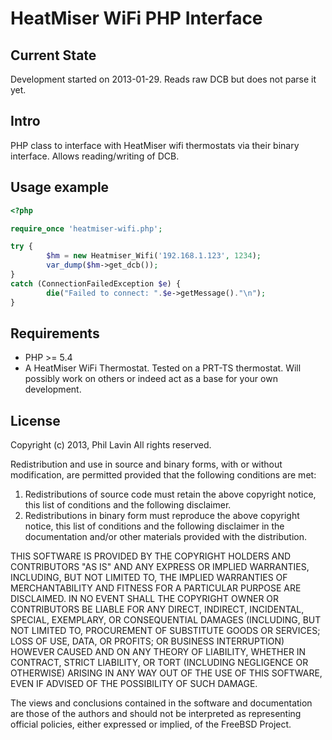 HeatMiser WiFi PHP Interface
============================

Current State
-------------

Development started on 2013-01-29. Reads raw DCB but does not parse it yet.


Intro
-----

PHP class to interface with HeatMiser wifi thermostats via their binary interface. Allows reading/writing of DCB.



Usage example
-------------

```php
<?php

require_once 'heatmiser-wifi.php';

try {
        $hm = new Heatmiser_Wifi('192.168.1.123', 1234);
        var_dump($hm->get_dcb());
}
catch (ConnectionFailedException $e) {
        die("Failed to connect: ".$e->getMessage()."\n");
}
```


Requirements
------------

* PHP >= 5.4
* A HeatMiser WiFi Thermostat. Tested on a PRT-TS thermostat. Will possibly work on others or indeed act as a base for your own development.



License
-------

Copyright (c) 2013, Phil Lavin
All rights reserved.

Redistribution and use in source and binary forms, with or without
modification, are permitted provided that the following conditions are met: 

1. Redistributions of source code must retain the above copyright notice, this
   list of conditions and the following disclaimer. 
2. Redistributions in binary form must reproduce the above copyright notice,
   this list of conditions and the following disclaimer in the documentation
   and/or other materials provided with the distribution. 

THIS SOFTWARE IS PROVIDED BY THE COPYRIGHT HOLDERS AND CONTRIBUTORS "AS IS" AND
ANY EXPRESS OR IMPLIED WARRANTIES, INCLUDING, BUT NOT LIMITED TO, THE IMPLIED
WARRANTIES OF MERCHANTABILITY AND FITNESS FOR A PARTICULAR PURPOSE ARE
DISCLAIMED. IN NO EVENT SHALL THE COPYRIGHT OWNER OR CONTRIBUTORS BE LIABLE FOR
ANY DIRECT, INDIRECT, INCIDENTAL, SPECIAL, EXEMPLARY, OR CONSEQUENTIAL DAMAGES
(INCLUDING, BUT NOT LIMITED TO, PROCUREMENT OF SUBSTITUTE GOODS OR SERVICES;
LOSS OF USE, DATA, OR PROFITS; OR BUSINESS INTERRUPTION) HOWEVER CAUSED AND
ON ANY THEORY OF LIABILITY, WHETHER IN CONTRACT, STRICT LIABILITY, OR TORT
(INCLUDING NEGLIGENCE OR OTHERWISE) ARISING IN ANY WAY OUT OF THE USE OF THIS
SOFTWARE, EVEN IF ADVISED OF THE POSSIBILITY OF SUCH DAMAGE.

The views and conclusions contained in the software and documentation are those
of the authors and should not be interpreted as representing official policies, 
either expressed or implied, of the FreeBSD Project.
